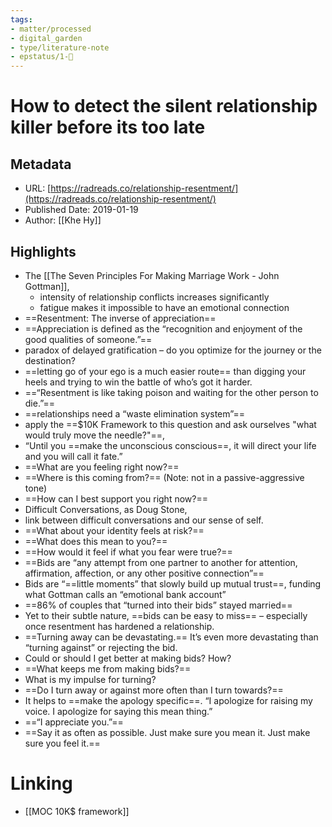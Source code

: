 ```yaml
---
tags: 
- matter/processed
- digital_garden
- type/literature-note
- epstatus/1-🌱
---
```

# How to detect the silent relationship killer before its too late
## Metadata
* URL: [https://radreads.co/relationship-resentment/](https://radreads.co/relationship-resentment/)
* Published Date: 2019-01-19
* Author: [[Khe Hy]]

## Highlights
* The [[The Seven Principles For Making Marriage Work - John Gottman]],
	* intensity of relationship conflicts increases significantly
	* fatigue makes it impossible to have an emotional connection
* ==Resentment: The inverse of appreciation==
* ==Appreciation is defined as the “recognition and enjoyment of the good qualities of someone.”==
* paradox of delayed gratification – do you optimize for the journey or the destination?
* ==letting go of your ego is a much easier route== than digging your heels and trying to win the battle of who’s got it harder.
* ==“Resentment is like taking poison and waiting for the other person to die.”==
* ==relationships need a “waste elimination system”==
* apply the ==$10K Framework to this question and ask ourselves "what would truly move the needle?"==,
* “Until you ==make the unconscious conscious==, it will direct your life and you will call it fate.”
* ==What are you feeling right now?== 
* ==Where is this coming from?== (Note: not in a passive-aggressive tone) 
* ==How can I best support you right now?==
* Difficult Conversations, as Doug Stone,
* link between difficult conversations and our sense of self.
* ==What about your identity feels at risk?== 
* ==What does this mean to you?== 
* ==How would it feel if what you fear were true?==
* ==Bids are “any attempt from one partner to another for attention, affirmation, affection, or any other positive connection”==
* Bids are “==little moments” that slowly build up mutual trust==, funding what Gottman calls an “emotional bank account”
* ==86% of couples that “turned into their bids” stayed married==
* Yet to their subtle nature, ==bids can be easy to miss== – especially once resentment has hardened a relationship.
* ==Turning away can be devastating.== It’s even more devastating than “turning against” or rejecting the bid.
* Could or should I get better at making bids? How? 
* ==What keeps me from making bids?== 
* What is my impulse for turning? 
* ==Do I turn away or against more often than I turn towards?==
* It helps to ==make the apology specific==. “I apologize for raising my voice. I apologize for saying this mean thing.”
* ==“I appreciate you.”==
* ==Say it as often as possible. Just make sure you mean it. Just make sure you feel it.==


# Linking
+ [[MOC 10K$ framework]]